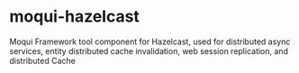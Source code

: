 # moqui-hazelcast
Moqui Framework tool component for Hazelcast, used for distributed async services, entity distributed cache invalidation, web session replication, and distributed Cache
